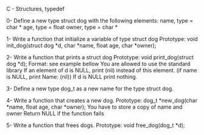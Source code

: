 C - Structures, typedef

0- Define a new type struct dog with the following elements:
name, type = char *
age, type = float
owner, type = char *

1- Write a function that initialize a variable of type struct dog
Prototype: void init_dog(struct dog *d, char *name, float age, char *owner);

2- Write a function that prints a struct dog
Prototype: void print_dog(struct dog *d);
Format: see example bellow
You are allowed to use the standard library
If an element of d is NULL, print (nil) instead of this element. (if name is NULL, print Name: (nil))
If d is NULL print nothing.

3- Define a new type dog_t as a new name for the type struct dog.

4- Write a function that creates a new dog.
Prototype: dog_t *new_dog(char *name, float age, char *owner);
You have to store a copy of name and owner
Return NULL if the function fails

5- Write a function that frees dogs.
Prototype: void free_dog(dog_t *d);
